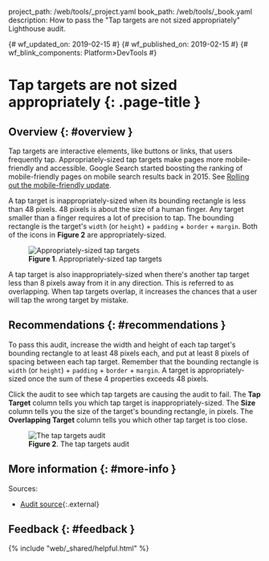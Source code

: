 project_path: /web/tools/_project.yaml
book_path: /web/tools/_book.yaml
description: How to pass the "Tap targets are not sized appropriately" Lighthouse audit.

{# wf_updated_on: 2019-02-15 #}
{# wf_published_on: 2019-02-15 #}
{# wf_blink_components: Platform>DevTools #}

# Tap targets are not sized appropriately {: .page-title }

## Overview {: #overview }

[webmasters]: https://webmasters.googleblog.com/2015/04/rolling-out-mobile-friendly-update.html
[MDN]: https://developer.mozilla.org/en-US/docs/Web/API/Element/getBoundingClientRect#Value

Tap targets are interactive elements, like buttons or links, that users frequently tap.
Appropriately-sized tap targets make pages more mobile-friendly and accessible. Google Search
started boosting the ranking of mobile-friendly pages on mobile search results back in 2015.
See [Rolling out the mobile-friendly update][webmasters].

A tap target is inappropriately-sized when its bounding rectangle is less than 48 pixels. 48
pixels is about the size of a human finger. Any target smaller than a finger requires a
lot of precision to tap. The bounding rectangle is the target's `width` (or `height`) +
`padding` + `border` + `margin`. Both of the icons in **Figure 2** are appropriately-sized.

<figure>
  <img src="/web/fundamentals/accessibility/imgs/touch-target.jpg"
       alt="Appropriately-sized tap targets"/>
  <figcaption>
    <b>Figure 1</b>. Appropriately-sized tap targets
  </figcaption>
</figure>

A tap target is also inappropriately-sized when there's another tap target less than 8 pixels
away from it in any direction. This is referred to as overlapping. When tap targets overlap,
it increases the chances that a user will tap the wrong target by mistake.

## Recommendations {: #recommendations }

To pass this audit, increase the width and height of each tap target's bounding rectangle to
at least 48 pixels each, and put at least 8 pixels of spacing between each tap target. Remember
that the bounding rectangle is `width` (or `height`) + `padding` + `border` + `margin`. A target
is appropriately-sized once the sum of these 4 properties exceeds 48 pixels.

Click the audit to see which tap targets are causing the audit to fail. The **Tap Target** column
tells you which tap target is inappropriately-sized. The **Size** column tells you the size of
the target's bounding rectangle, in pixels. The **Overlapping Target**
column tells you which other tap target is too close.

<figure>
  <img src="/web/tools/lighthouse/audits/images/tap-targets.png"
       alt="The tap targets audit"/>
  <figcaption>
    <b>Figure 2</b>. The tap targets audit
  </figcaption>
</figure>

## More information {: #more-info }

Sources:

* [Audit source][src]{:.external}

[src]: https://github.com/GoogleChrome/lighthouse/blob/master/lighthouse-core/audits/seo/tap-targets.js

## Feedback {: #feedback }

{% include "web/_shared/helpful.html" %}
